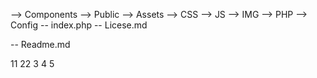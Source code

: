 --> Components
--> Public
    --> Assets
        --> CSS
        --> JS
        --> IMG
        --> PHP
    --> Config
    -- index.php
-- Licese.md

-- Readme.md

11
22
3
4
5

























































































